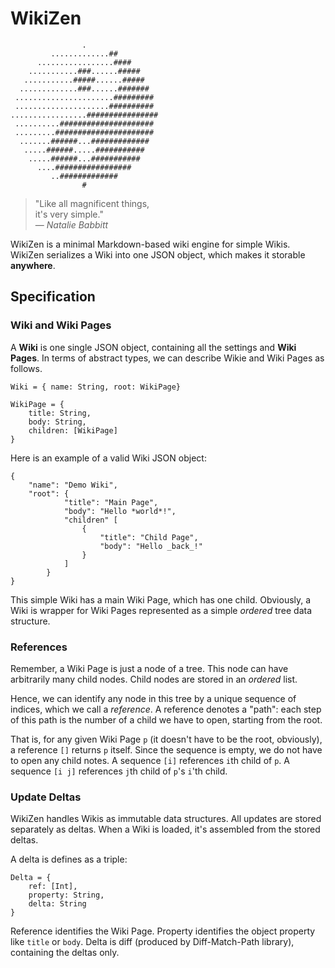 WikiZen
=======

                    .  
             .............##  
          .................####  
        ...........###......#####  
       ...........#####......#####  
      .............###......#######   
     ......................#########   
     .....................##########   
    .................################   
     ..........#####################   
     .........######################   
      .......######...#############   
       .....######.....###########   
        .....######...###########   
          ....#################   
             ..#############   
                    #   

> "Like all magnificent things,  
>  it's very simple."  
> — _Natalie Babbitt_

WikiZen is a minimal Markdown-based wiki engine for simple Wikis.
WikiZen serializes a Wiki into one JSON object, which makes it storable **anywhere**.

## Specification

### Wiki and Wiki Pages

A __Wiki__ is one single JSON object, containing all the settings and __Wiki Pages__.
In terms of abstract types, we can describe Wikie and Wiki Pages as follows.

    Wiki = { name: String, root: WikiPage}
    
    WikiPage = {
        title: String,
        body: String,
        children: [WikiPage]
    }

Here is an example of a valid Wiki JSON object:

    {
        "name": "Demo Wiki",
        "root": { 
                "title": "Main Page",
                "body": "Hello *world*!",
                "children" [
                    {
                        "title": "Child Page",
                        "body": "Hello _back_!" 
                    }
                ]
            }
    }
                
This simple Wiki has a main Wiki Page, which has one child.
Obviously, a Wiki is wrapper for Wiki Pages represented as a simple _ordered_ tree data structure.

### References

Remember, a Wiki Page is just a node of a tree.
This node can have arbitrarily many child nodes.
Child nodes are stored in an _ordered_ list.

Hence, we can identify any node in this tree by a unique sequence of indices, which we call a _reference_.
A reference denotes a "path": each step of this path is the number of a child we have to open, starting from the root.

That is, for any given Wiki Page `p` (it doesn't have to be the root, obviously), a reference `[]` returns `p` itself.
Since the sequence is empty, we do not have to open any child notes.
A sequence `[i]` references `i`th child of `p`.
A sequence `[i j]` references `j`th child of `p`'s `i`'th child.

### Update Deltas

WikiZen handles Wikis as immutable data structures. All updates are stored separately as deltas.
When a Wiki is loaded, it's assembled from the stored deltas.

A delta is defines as a triple:

    Delta = {
        ref: [Int], 
        property: String,
        delta: String
    }
    
Reference identifies the Wiki Page.
Property identifies the object property like `title` or `body`.
Delta is diff (produced by Diff-Match-Path library), containing the deltas only.


